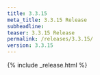```yaml
---
title: 3.3.15
meta_title: 3.3.15 Release
subheadline: 
teaser: 3.3.15 Release
permalink: /releases/3.3.15/
version: 3.3.15
---
```


{% include _release.html %}
